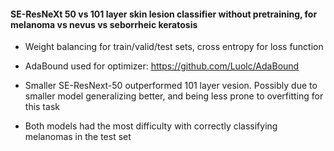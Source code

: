 #### SE-ResNeXt 50 vs 101 layer skin lesion classifier without pretraining, for melanoma vs nevus vs seborrheic keratosis

- Weight balancing for train/valid/test sets, cross entropy for loss function
- AdaBound used for optimizer: https://github.com/Luolc/AdaBound

- Smaller SE-ResNext-50 outperformed 101 layer vesion. Possibly due to smaller model generalizing better, and being less prone to overfitting for this task
- Both models had the most difficulty with correctly classifying melanomas in the test set


